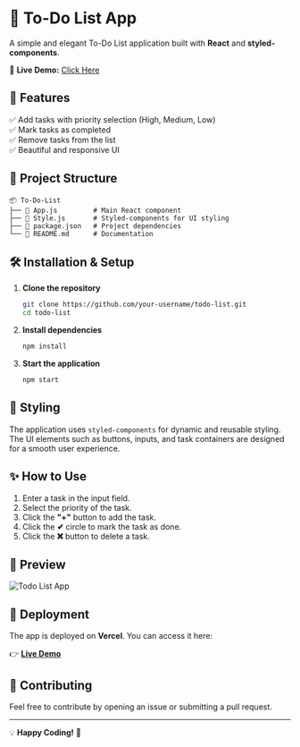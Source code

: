 # 📝 To-Do List App  

A simple and elegant To-Do List application built with **React** and **styled-components**.  

🚀 **Live Demo:** [Click Here](https://todo-list-sand-mu.vercel.app/)  

## 🚀 Features  

✅ Add tasks with priority selection (High, Medium, Low)  
✅ Mark tasks as completed  
✅ Remove tasks from the list  
✅ Beautiful and responsive UI  

## 📂 Project Structure  

```
📦 To-Do-List
├── 📜 App.js         # Main React component
├── 📜 Style.js       # Styled-components for UI styling
├── 📜 package.json   # Project dependencies
└── 📜 README.md      # Documentation
```

## 🛠️ Installation & Setup  

1. **Clone the repository**  
   ```bash
   git clone https://github.com/your-username/todo-list.git
   cd todo-list
   ```

2. **Install dependencies**  
   ```bash
   npm install
   ```

3. **Start the application**  
   ```bash
   npm start
   ```

## 🎨 Styling  

The application uses `styled-components` for dynamic and reusable styling. The UI elements such as buttons, inputs, and task containers are designed for a smooth user experience.  

## ✨ How to Use  

1. Enter a task in the input field.  
2. Select the priority of the task.  
3. Click the **"+"** button to add the task.  
4. Click the **✔** circle to mark the task as done.  
5. Click the **❌** button to delete a task.  

## 📸 Preview  

![Todo List App](https://via.placeholder.com/600x300?text=Todo+List+App+Preview)  

## 🔗 Deployment  

The app is deployed on **Vercel**. You can access it here:  

👉 **[Live Demo](https://todo-list-sand-mu.vercel.app/)**  

## 🤝 Contributing  

Feel free to contribute by opening an issue or submitting a pull request.  

---  

💡 **Happy Coding!** 🚀
